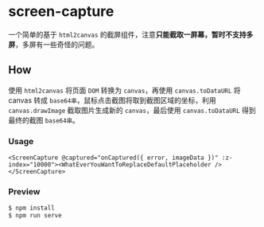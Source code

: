 # screen-capture

一个简单的基于 `html2canvas` 的截屏组件，注意**只能截取一屏幕，暂时不支持多屏**，多屏有一些奇怪的问题。

## How

使用 `html2canvas` 将页面 `DOM` 转换为 `canvas`，再使用 `canvas.toDataURL` 将 canvas 转成 `base64串`，鼠标点击截图将取到截图区域的坐标，利用 `canvas.drawImage` 截取图片生成新的 `canvas`，最后使用 `canvas.toDataURL` 得到最终的截图 `base64串`。

### Usage

```vue
<ScreenCapture @captured="onCaptured({ error, imageData })" :z-index="10000"><WhatEverYouWantToReplaceDefaultPlaceholder /></ScreenCapture>
```

### Preview

```sh
$ npm install
$ npm run serve
```
